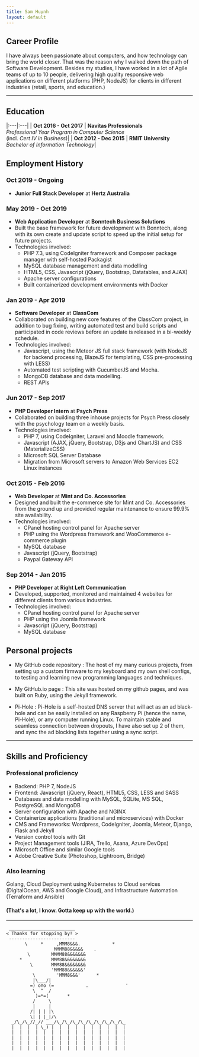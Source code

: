 ```yaml
---
title: Sam Huynh
layout: default
---
```


## Career Profile

I have always been passionate about computers, and how technology can bring
the world closer. That was the reason why I walked down the path of Software
Development. Besides my studies, I have worked in a lot of Agile teams of up to
10 people, delivering high quality responsive web applications on different
platforms (PHP, NodeJS) for clients in different industries (retail, sports,
and education.)

***

## Education

|:---|:---|
| **Oct 2016 - Oct 2017** | **Navitas Professionals**<br/>*Professional Year Program in Computer Science*<br/>(incl. *Cert IV in Business*)|
| **Oct 2012 - Dec 2015** | **RMIT University**<br/>*Bachelor of Information Technology*|

## Employment History

### Oct 2019 - Ongoing

* **Junior Full Stack Developer** at **Hertz Australia**

### May 2019 - Oct 2019

* **Web Application Developer** at **Bonntech Business Solutions**
* Built the base framework for future development with Bonntech, along with its own create
  and update script to speed up the initial setup for future projects.
* Technologies involved:
  * PHP 7.3, using CodeIgniter framework and Composer package manager with self-hosted
    Packagist
  * MySQL database management and data modelling
  * HTML5, CSS, Javascript (jQuery, Bootstrap, Datatables, and AJAX)
  * Apache server configurations
  * Built containerized development environments with Docker

### Jan 2019 - Apr 2019

* **Software Developer** at **ClassCom**
* Collaborated on building new core features of the ClassCom project, in addition to bug fixing,
  writing automated test and build scripts and participated in code reviews before an update
  is released in a bi-weekly schedule.
* Technologies involved:
  * Javascript, using the Meteor JS full stack framework (with NodeJS for backend processing,
    BlazeJS for templating, CSS pre-processing with LESS)
  * Automated test scripting with CucumberJS and Mocha.
  * MongoDB database and data modelling.
  * REST APIs

### Jun 2017 - Sep 2017

* **PHP Developer Intern** at **Psych Press**
* Collaborated on building three inhouse projects for Psych Press closely with the psychology
  team on a weekly basis.
* Technologies involved:
  * PHP 7, using CodeIgniter, Laravel and Moodle framework.
  * Javascript (AJAX, jQuery, Bootstrap, D3js and ChartJS) and CSS (MaterializeCSS)
  * Microsoft SQL Server Database
  * Migration from Microsoft servers to Amazon Web Services EC2 Linux instances

### Oct 2015 - Feb 2016

* **Web Developer** at **Mint and Co. Accessories**
* Designed and built the e-commerce site for Mint and Co. Accessories from the ground
  up and provided regular maintenance to ensure 99.9% site availability.
* Technologies involved:
  * CPanel hosting control panel for Apache server
  * PHP using the Wordpress framework and WooCommerce e-commerce plugin
  * MySQL database
  * Javascript (jQuery, Bootstrap)
  * Paypal Gateway API

### Sep 2014 - Jan 2015

* **PHP Developer** at **Right Left Communication**
* Developed, supported, monitored and maintained 4 websites for different clients from
  various industries.
* Technologies involved:
  * CPanel hosting control panel for Apache server
  * PHP using the Joomla framework
  * Javascript (jQuery, Bootstrap)
  * MySQL database

## Personal projects

* My GitHub code repository
: The host of my many curious projects, from setting up a custom firmware to my keyboard
  and my own shell configs, to testing and learning new programming languages and techniques.

* My GitHub.io page
: This site was hosted on my github pages, and was built on Ruby, using the Jekyll framework.

* Pi-Hole
: Pi-Hole is a self-hosted DNS server that will act as an ad black-hole and can be easily
  installed on any Raspberry Pi (hence the name, Pi-Hole), or any computer running Linux.
  To maintain stable and seamless connection between dropouts, I have also set up 2 of them,
  and sync the ad blocking lists together using a sync script.

***

## Skills and Proficiency

### Professional proficiency

* Backend: PHP 7, NodeJS
* Frontend: Javascript (jQuery, React), HTML5, CSS, LESS and SASS
* Databases and data modelling with MySQL, SQLite, MS SQL, PostgreSQL and MongoDB
* Server configuration with Apache and NGINX
* Containerize applications (traditional and microservices) with Docker
* CMS and Frameworks: Wordpress, CodeIgniter, Joomla, Meteor, Django, Flask and Jekyll
* Version control tools with Git
* Project Management tools (JIRA, Trello, Asana, Azure DevOps)
* Microsoft Office and similar Google tools
* Adobe Creative Suite (Photoshop, Lightroom, Bridge)

### Also learning

Golang, Cloud Deployment using Kubernetes to Cloud services (DigitalOcean,
AWS and Google Cloud), and Infrastructure Automation (Terraform and Ansible)

#### (That's a lot, I know. Gotta keep up with the world.)

***

```ascii
 _________________________
< Thanks for stopping by! >
 -------------------------
       \     *     ,MMM8&&&.            *
                  MMMM88&&&&&    .
        \        MMMM88&&&&&&&
     *           MMM88&&&&&&&&
         \       MMM88&&&&&&&&
                 'MMM88&&&&&&'
          \        'MMM8&&&'      *
          |\___/|
         =) oYo (=            .              '
          \  ^  /
           )=*=(       *
          /     \
          |     |
         /| | | |\
         \| | |_|/\
  _/\_/\_//_// ___/\_/\_/\_/\_/\_/\_/\_/\_/\_
  |  |  |  | \_) |  |  |  |  |  |  |  |  |  |
  |  |  |  |  |  |  |  |  |  |  |  |  |  |  |
  |  |  |  |  |  |  |  |  |  |  |  |  |  |  |
  |  |  |  |  |  |  |  |  |  |  |  |  |  |  |
  |  |  |  |  |  |  |  |  |  |  |  |  |  |  |
```
